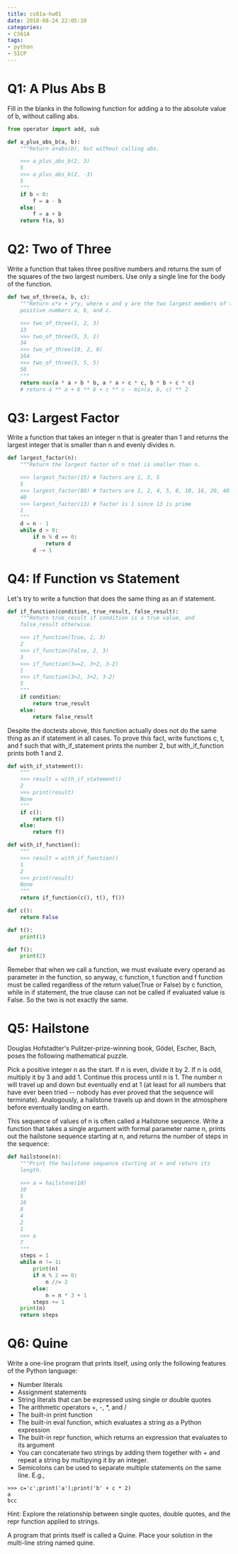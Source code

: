 ```yaml
---
title: cs61a-hw01
date: 2018-08-24 22:05:10
categories:
- CS61A
tags:
- python
- SICP
---
```


# Q1: A Plus Abs B
Fill in the blanks in the following function for adding a to the absolute value of b, without calling abs.
<!-- more -->
```python
from operator import add, sub

def a_plus_abs_b(a, b):
    """Return a+abs(b), but without calling abs.

    >>> a_plus_abs_b(2, 3)
    5
    >>> a_plus_abs_b(2, -3)
    5
    """
    if b < 0:
        f = a - b
    else:
        f = a + b
    return f(a, b)
```
# Q2: Two of Three
Write a function that takes three positive numbers and returns the sum of the squares of the two largest numbers. Use only a single line for the body of the function.

```python
def two_of_three(a, b, c):
    """Return x*x + y*y, where x and y are the two largest members of the
    positive numbers a, b, and c.

    >>> two_of_three(1, 2, 3)
    13
    >>> two_of_three(5, 3, 1)
    34
    >>> two_of_three(10, 2, 8)
    164
    >>> two_of_three(5, 5, 5)
    50
    """
    return max(a * a + b * b, a * a + c * c, b * b + c * c)
    # return a ** a + b ** b + c ** c - min(a, b, c) ** 2
```
# Q3: Largest Factor
Write a function that takes an integer n that is greater than 1 and returns the largest integer that is smaller than n and evenly divides n.

```python
def largest_factor(n):
    """Return the largest factor of n that is smaller than n.

    >>> largest_factor(15) # factors are 1, 3, 5
    5
    >>> largest_factor(80) # factors are 1, 2, 4, 5, 8, 10, 16, 20, 40
    40
    >>> largest_factor(13) # factor is 1 since 13 is prime
    1
    """
    d = n - 1
    while d > 0:
    	if n % d == 0:
    		return d
    	d -= 1
```
# Q4: If Function vs Statement
Let's try to write a function that does the same thing as an if statement.

```python
def if_function(condition, true_result, false_result):
    """Return true_result if condition is a true value, and
    false_result otherwise.

    >>> if_function(True, 2, 3)
    2
    >>> if_function(False, 2, 3)
    3
    >>> if_function(3==2, 3+2, 3-2)
    1
    >>> if_function(3>2, 3+2, 3-2)
    5
    """
    if condition:
        return true_result
    else:
        return false_result
```

Despite the doctests above, this function actually does not do the same thing as an if statement in all cases. To prove this fact, write functions c, t, and f such that with_if_statement prints the number 2, but with_if_function prints both 1 and 2.

```python
def with_if_statement():
    """
    >>> result = with_if_statement()
    2
    >>> print(result)
    None
    """
    if c():
        return t()
    else:
        return f()

def with_if_function():
    """
    >>> result = with_if_function()
    1
    2
    >>> print(result)
    None
    """
    return if_function(c(), t(), f())

def c():
    return False

def t():
    print(1)

def f():
    print(2)
```
Remeber that when we call a function, we must evaluate every operand as parameter in the function, so anyway, c function, t function and f function must be called regardless of the return value(True or False) by c function, while in if statement, the true clause can not be called if evaluated value is False. So the two is not exactly the same.
# Q5: Hailstone
Douglas Hofstadter's Pulitzer-prize-winning book, Gödel, Escher, Bach, poses the following mathematical puzzle.

Pick a positive integer n as the start.
If n is even, divide it by 2.
If n is odd, multiply it by 3 and add 1.
Continue this process until n is 1.
The number n will travel up and down but eventually end at 1 (at least for all numbers that have ever been tried -- nobody has ever proved that the sequence will terminate). Analogously, a hailstone travels up and down in the atmosphere before eventually landing on earth.

This sequence of values of n is often called a Hailstone sequence. Write a function that takes a single argument with formal parameter name n, prints out the hailstone sequence starting at n, and returns the number of steps in the sequence:

```python
def hailstone(n):
    """Print the hailstone sequence starting at n and return its
    length.

    >>> a = hailstone(10)
    10
    5
    16
    8
    4
    2
    1
    >>> a
    7
    """
    steps = 1
    while n != 1:
        print(n)
        if n % 2 == 0:
            n //= 2
        else:
            n = n * 3 + 1
        steps += 1
    print(n)
    return steps
```
# Q6: Quine
Write a one-line program that prints itself, using only the following features of the Python language:

- Number literals
- Assignment statements
- String literals that can be expressed using single or double quotes
- The arithmetic operators +, -, *, and /
- The built-in print function
- The built-in eval function, which evaluates a string as a Python expression
- The built-in repr function, which returns an expression that evaluates to its argument
- You can concatenate two strings by adding them together with + and repeat a string by multipying it by an integer.
- Semicolons can be used to separate multiple statements on the same line. E.g.,

```
>>> c='c';print('a');print('b' + c * 2)
a
bcc
```
Hint: Explore the relationship between single quotes, double quotes, and the repr function applied to strings.

A program that prints itself is called a Quine. Place your solution in the multi-line string named quine.
